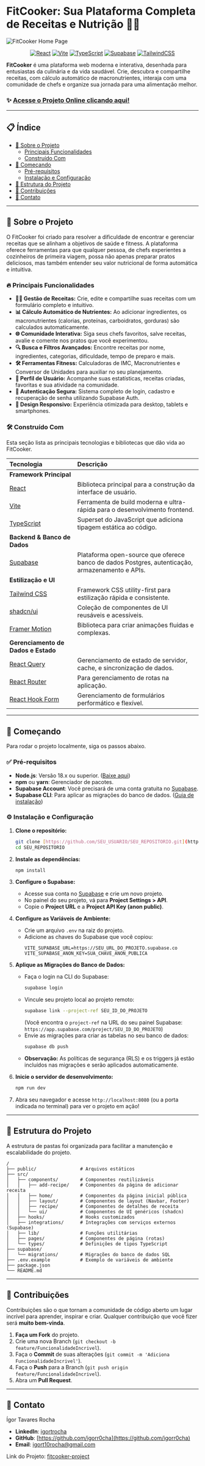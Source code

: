 # FitCooker: Sua Plataforma Completa de Receitas e Nutrição 🍳💪

![FitCooker Home Page](![image](https://github.com/user-attachments/assets/92e88ef9-8883-4274-b6c6-60e8f2d73ecf))

<div align="center">

[![React](https://img.shields.io/badge/React-18.3-%2361DAFB?logo=react)](https://react.dev/)
[![Vite](https://img.shields.io/badge/Vite-5.4-%23646CFF?logo=vite)](https://vitejs.dev/)
[![TypeScript](https://img.shields.io/badge/TypeScript-5.6-%233178C6?logo=typescript)](https://www.typescriptlang.org/)
[![Supabase](https://img.shields.io/badge/Supabase-2.50-darkgreen?logo=supabase)](https://supabase.io/)
[![TailwindCSS](https://img.shields.io/badge/Tailwind_CSS-3.4-%2306B6D4?logo=tailwindcss)](https://tailwindcss.com/)

</div>

**FitCooker** é uma plataforma web moderna e interativa, desenhada para entusiastas da culinária e da vida saudável. Crie, descubra e compartilhe receitas, com cálculo automático de macronutrientes, interaja com uma comunidade de chefs e organize sua jornada para uma alimentação melhor.

### ✨ [Acesse o Projeto Online clicando aqui!](https://fitcooker-v3.lovable.app)

---

## 📋 Índice

* [🌟 Sobre o Projeto](#-sobre-o-projeto)
    * [Principais Funcionalidades](#-principais-funcionalidades)
    * [Construído Com](#-construído-com)
* [🚀 Começando](#-começando)
    * [Pré-requisitos](#-pré-requisitos)
    * [Instalação e Configuração](#-instalação-e-configuração)
* [📂 Estrutura do Projeto](#-estrutura-do-projeto)
* [🤝 Contribuições](#-contribuições)
* [📧 Contato](#-contato)

---

## 🌟 Sobre o Projeto

O FitCooker foi criado para resolver a dificuldade de encontrar e gerenciar receitas que se alinham a objetivos de saúde e fitness. A plataforma oferece ferramentas para que qualquer pessoa, de chefs experientes a cozinheiros de primeira viagem, possa não apenas preparar pratos deliciosos, mas também entender seu valor nutricional de forma automática e intuitiva.

### 🔥 Principais Funcionalidades

* **👨‍🍳 Gestão de Receitas:** Crie, edite e compartilhe suas receitas com um formulário completo e intuitivo.
* **📊 Cálculo Automático de Nutrientes:** Ao adicionar ingredientes, os macronutrientes (calorias, proteínas, carboidratos, gorduras) são calculados automaticamente.
* **🌐 Comunidade Interativa:** Siga seus chefs favoritos, salve receitas, avalie e comente nos pratos que você experimentou.
* **🔍 Busca e Filtros Avançados:** Encontre receitas por nome, ingredientes, categorias, dificuldade, tempo de preparo e mais.
* **🛠️ Ferramentas Fitness:** Calculadoras de IMC, Macronutrientes e Conversor de Unidades para auxiliar no seu planejamento.
* **👤 Perfil de Usuário:** Acompanhe suas estatísticas, receitas criadas, favoritas e sua atividade na comunidade.
* **🔐 Autenticação Segura:** Sistema completo de login, cadastro e recuperação de senha utilizando Supabase Auth.
* **📱 Design Responsivo:** Experiência otimizada para desktop, tablets e smartphones.

### 🛠️ Construído Com

Esta seção lista as principais tecnologias e bibliotecas que dão vida ao FitCooker.

| Tecnologia | Descrição |
| :--- | :--- |
| **Framework Principal** | |
| [React](https://react.dev/) | Biblioteca principal para a construção da interface de usuário. |
| [Vite](https://vitejs.dev/) | Ferramenta de build moderna e ultra-rápida para o desenvolvimento frontend. |
| [TypeScript](https://www.typescriptlang.org/) | Superset do JavaScript que adiciona tipagem estática ao código. |
| **Backend & Banco de Dados** | |
| [Supabase](https://supabase.io/) | Plataforma open-source que oferece banco de dados Postgres, autenticação, armazenamento e APIs. |
| **Estilização e UI** | |
| [Tailwind CSS](https://tailwindcss.com/) | Framework CSS utility-first para estilização rápida e consistente. |
| [shadcn/ui](https://ui.shadcn.com/) | Coleção de componentes de UI reusáveis e acessíveis. |
| [Framer Motion](https://www.framer.com/motion/) | Biblioteca para criar animações fluidas e complexas. |
| **Gerenciamento de Dados e Estado** | |
| [React Query](https://tanstack.com/query/latest) | Gerenciamento de estado de servidor, cache, e sincronização de dados. |
| [React Router](https://reactrouter.com/) | Para gerenciamento de rotas na aplicação. |
| [React Hook Form](https://react-hook-form.com/) | Gerenciamento de formulários performático e flexível. |

---

## 🚀 Começando

Para rodar o projeto localmente, siga os passos abaixo.

### ✅ Pré-requisitos

* **Node.js**: Versão 18.x ou superior. ([Baixe aqui](https://nodejs.org/))
* **npm** ou **yarn**: Gerenciador de pacotes.
* **Supabase Account**: Você precisará de uma conta gratuita no [Supabase](https://supabase.com/).
* **Supabase CLI**: Para aplicar as migrações do banco de dados. ([Guia de instalação](https://supabase.com/docs/guides/cli/getting-started))

### ⚙️ Instalação e Configuração

1.  **Clone o repositório:**
    ```sh
    git clone [https://github.com/SEU_USUARIO/SEU_REPOSITORIO.git](https://github.com/SEU_USUARIO/SEU_REPOSITORIO.git)
    cd SEU_REPOSITORIO
    ```

2.  **Instale as dependências:**
    ```sh
    npm install
    ```

3.  **Configure o Supabase:**
    * Acesse sua conta no [Supabase](https://supabase.com/) e crie um novo projeto.
    * No painel do seu projeto, vá para **Project Settings > API**.
    * Copie o **Project URL** e a **Project API Key (anon public)**.

4.  **Configure as Variáveis de Ambiente:**
    * Crie um arquivo `.env` na raiz do projeto.
    * Adicione as chaves do Supabase que você copiou:
        ```env
        VITE_SUPABASE_URL=https://SEU_URL_DO_PROJETO.supabase.co
        VITE_SUPABASE_ANON_KEY=SUA_CHAVE_ANON_PUBLICA
        ```

5.  **Aplique as Migrações do Banco de Dados:**
    * Faça o login na CLI do Supabase:
        ```sh
        supabase login
        ```
    * Vincule seu projeto local ao projeto remoto:
        ```sh
        supabase link --project-ref SEU_ID_DO_PROJETO
        ```
        (Você encontra o `project-ref` na URL do seu painel Supabase: `https://app.supabase.com/project/SEU_ID_DO_PROJETO`)
    * Envie as migrações para criar as tabelas no seu banco de dados:
        ```sh
        supabase db push
        ```
    * **Observação:** As políticas de segurança (RLS) e os triggers já estão incluídos nas migrações e serão aplicados automaticamente.

6.  **Inicie o servidor de desenvolvimento:**
    ```sh
    npm run dev
    ```

7.  Abra seu navegador e acesse `http://localhost:8080` (ou a porta indicada no terminal) para ver o projeto em ação!

---

## 📂 Estrutura do Projeto

A estrutura de pastas foi organizada para facilitar a manutenção e escalabilidade do projeto.

```
/
├── public/                # Arquivos estáticos
├── src/
│   ├── components/        # Componentes reutilizáveis
│   │   ├── add-recipe/    # Componentes da página de adicionar receita
│   │   ├── home/          # Componentes da página inicial pública
│   │   ├── layout/        # Componentes de layout (Navbar, Footer)
│   │   ├── recipe/        # Componentes de detalhes de receita
│   │   └── ui/            # Componentes de UI genéricos (shadcn)
│   ├── hooks/             # Hooks customizados
│   ├── integrations/      # Integrações com serviços externos (Supabase)
│   ├── lib/               # Funções utilitárias
│   ├── pages/             # Componentes de página (rotas)
│   └── types/             # Definições de tipos TypeScript
├── supabase/
│   └── migrations/        # Migrações do banco de dados SQL
├── .env.example           # Exemplo de variáveis de ambiente
├── package.json
└── README.md
```

---

## 🤝 Contribuições

Contribuições são o que tornam a comunidade de código aberto um lugar incrível para aprender, inspirar e criar. Qualquer contribuição que você fizer será **muito bem-vinda**.

1.  **Faça um Fork** do projeto.
2.  Crie uma nova Branch (`git checkout -b feature/FuncionalidadeIncrivel`).
3.  Faça o **Commit** de suas alterações (`git commit -m 'Adiciona FuncionalidadeIncrivel'`).
4.  Faça o **Push** para a Branch (`git push origin feature/FuncionalidadeIncrivel`).
5.  Abra um **Pull Request**.

---

## 📧 Contato

Ígor Tavares Rocha

* **LinkedIn**: [igortrocha](https://www.linkedin.com/in/igor-roch4/)
* **GitHub**: [https://github.com/igorr0cha](https://github.com/igorr0cha)
* **Email**: [igort10rocha@gmail.com](mailto:igort10rocha@gmail.com)

Link do Projeto: [fitcooker-project](https://github.com/igorr0cha/fitcooker-v3)
